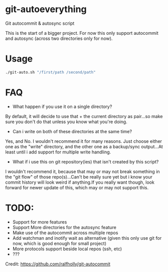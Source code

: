 # git-autoeverything
Git autocommit &amp; autosync script

This is the start of a bigger project. For now this only support autocommit and autosync (across two directories only for now).

# Usage

```bash
./git-auto.sh "/first/path /second/path"
```

# FAQ

- What happen if you use it on a single directory?

By default, it will decide to use that + the current directory as pair...so make sure you don't do that unless you know what you're doing.

- Can i write on both of these directories at the same time?

Yes, and No. I wouldn't recommend it for many reasons. Just choose either one as the "write" directory, and the other one as a backup/sync output...At least until i add support for multiple write handling.

- What if i use this on git repository(ies) that isn't created by this script?

I wouldn't recommend it, because that may or may not break something in the "git flow" of those repo(s)...Can't be really sure yet but i know your commit history will look weird if anything.If you really want though, look forward for newer update of this, which may or may not support this.

# TODO:

- Support for more features
- Support More directories for the autosync feature
- Make use of the autocommit across multiple repos
- Add watchman and inotify wait as alternative (given this only use git for now, which is good enough for small project)
- More protocols support beside local repos (ssh, etc)
- ???

Credit: https://github.com/ralfholly/git-autocommit
